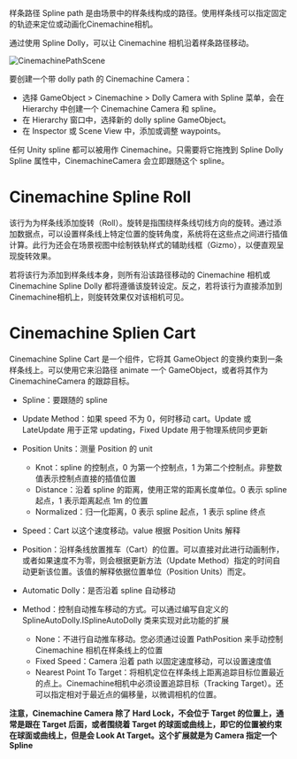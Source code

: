 样条路径 Spline path 是由场景中的样条线构成的路径。使用样条线可以指定固定的轨迹来定位或动画化Cinemachine相机。

通过使用 Spline Dolly，可以让 Cinemachine 相机沿着样条路径移动。

![CinemachinePathScene](../../Images/CinemachinePathScene.png)

要创建一个带 dolly path 的 Cinemachine Camera：

- 选择 GameObject > Cinemachine > Dolly Camera with Spline 菜单，会在 Hierarchy 中创建一个 Cinemachine Camera 和 spline。
- 在 Hierarchy 窗口中，选择新的 dolly spline GameObject。
- 在 Inspector 或 Scene View 中，添加或调整 waypoints。

任何 Unity spline 都可以被用作 Cinemachine。只需要将它拖拽到 Spline Dolly Spline 属性中，CinemachineCamera 会立即跟随这个 spline。

# Cinemachine Spline Roll

该行为为样条线添加旋转（Roll）。旋转是指围绕样条线切线方向的旋转。通过添加数据点，可以设置样条线上特定位置的旋转角度，系统将在这些点之间进行插值计算。此行为还会在场景视图中绘制铁轨样式的辅助线框（Gizmo），以便直观呈现旋转效果。

若将该行为添加到样条线本身，则所有沿该路径移动的 Cinemachine 相机或 Cinemachine Spline Dolly 都将遵循该旋转设定。反之，若将该行为直接添加到Cinemachine相机上，则旋转效果仅对该相机可见。

# Cinemachine Splien Cart

Cinemachine Spline Cart 是一个组件，它将其 GameObject 的变换约束到一条样条线上。可以使用它来沿路径 animate 一个 GameObject，或者将其作为 CinemachineCamera 的跟踪目标。

- Spline：要跟随的 spline
- Update Method：如果 speed 不为 0，何时移动 cart。Update 或 LateUpdate 用于正常 updating，Fixed Update 用于物理系统同步更新
- Position Units：测量 Position 的 unit
  - Knot：spline 的控制点，0 为第一个控制点，1 为第二个控制点。非整数值表示控制点直接的插值位置
  - Distance：沿着 spline 的距离，使用正常的距离长度单位。0 表示 spline 起点，1 表示距离起点 1m 的位置
  - Normalized：归一化距离，0 表示 spline 起点，1 表示 spline 终点

- Speed：Cart 以这个速度移动。value 根据 Position Units 解释
- Position：沿样条线放置推车（Cart）的位置。可以直接对此进行动画制作，或者如果速度不为零，则会根据更新方法（Update Method）指定的时间自动更新该位置。该值的解释依据位置单位（Position Units）而定。
- Automatic Dolly：是否沿着 spline 自动移动
- Method：控制自动推车移动的方式。可以通过编写自定义的 SplineAutoDolly.ISplineAutoDolly 类来实现对此功能的扩展
  - None：不进行自动推车移动。您必须通过设置 PathPosition 来手动控制 Cinemachine 相机在样条线上的位置
  - Fixed Speed：Camera 沿着 path 以固定速度移动，可以设置速度值
  - Nearest Point To Target：将相机定位在样条线上距离追踪目标位置最近的点上。Cinemachine相机中必须设置追踪目标（Tracking Target）。还可以指定相对于最近点的偏移量，以微调相机的位置。

**注意，Cinemachine Camera 除了 Hard Lock，不会位于 Target 的位置上，通常是跟在 Target 后面，或者围绕着 Target 的球面或曲线上，即它的位置被约束在球面或曲线上，但是会 Look At Target。这个扩展就是为 Camera 指定一个 Spline**

